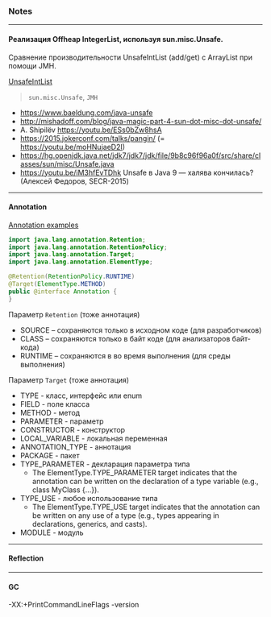 ### Notes

----

#### Реализация Offheap IntegerList, используя sun.misc.Unsafe.
Сравнение производительности UnsafeIntList (add/get) с ArrayList при помощи JMH.

[UnsafeIntList](./src/main/java/ru/gavrilov/unsafe/UnsafeIntList.java)
> `sun.misc.Unsafe`, `JMH`

- https://www.baeldung.com/java-unsafe
- http://mishadoff.com/blog/java-magic-part-4-sun-dot-misc-dot-unsafe/
- A. Shipilëv https://youtu.be/ESs0bZw8hsA 
- https://2015.jokerconf.com/talks/pangin/ (= https://youtu.be/moHNujaeD2I)
- https://hg.openjdk.java.net/jdk7/jdk7/jdk/file/9b8c96f96a0f/src/share/classes/sun/misc/Unsafe.java
- https://youtu.be/iM3hfEvTDhk Unsafe в Java 9 — халява кончилась? (Алексей Федоров, SECR-2015)

----

#### Annotation
[Annotation examples](./src/main/java/ru/gavrilov/annotation/example/Main.java)

```java
import java.lang.annotation.Retention;
import java.lang.annotation.RetentionPolicy;
import java.lang.annotation.Target;
import java.lang.annotation.ElementType;

@Retention(RetentionPolicy.RUNTIME)
@Target(ElementType.METHOD)
public @interface Annotation {
}
```

Параметр `Retention` (тоже аннотация)
- SOURCE – сохраняются только в исходном коде (для разработчиков)
- CLASS – сохраняются только в байт коде (для анализаторов байт-кода)
- RUNTIME – сохраняются в во время выполнения (для среды выполнения)

Параметр `Target` (тоже аннотация)
- TYPE - класс, интерфейс или enum
- FIELD - поле класса
- METHOD - метод
- PARAMETER - параметр
- CONSTRUCTOR - конструктор
- LOCAL_VARIABLE - локальная переменная
- ANNOTATION_TYPE - аннотация
- PACKAGE - пакет
- TYPE_PARAMETER - декларация параметра типа
    - The ElementType.TYPE_PARAMETER target indicates that the annotation can be written on the declaration of a type variable (e.g., class MyClass<T> {...}).
- TYPE_USE - любое использование типа
    - The ElementType.TYPE_USE target indicates that the annotation can be written on any use of a type (e.g., types appearing in declarations, generics, and casts).
- MODULE - модуль

----

#### Reflection


----

#### GC
-XX:+PrintCommandLineFlags -version
